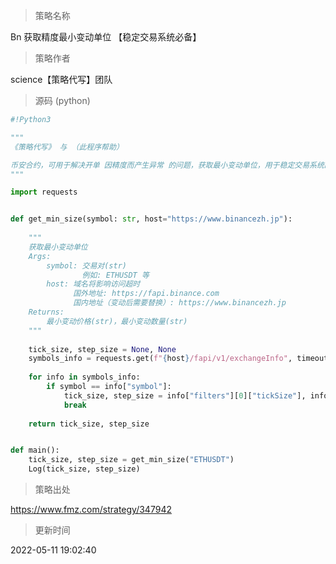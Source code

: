 
> 策略名称

Bn 获取精度最小变动单位 【稳定交易系统必备】

> 策略作者

science【策略代写】团队





> 源码 (python)

``` python
#!Python3

"""
《策略代写》 与 （此程序帮助）

币安合约，可用于解决开单 因精度而产生异常 的问题，获取最小变动单位，用于稳定交易系统的运行
"""

import requests


def get_min_size(symbol: str, host="https://www.binancezh.jp"):
    
    """
    获取最小变动单位
    Args:
        symbol: 交易对(str)
                例如: ETHUSDT 等
        host: 域名将影响访问超时
              国外地址: https://fapi.binance.com
              国内地址（变动后需要替换）: https://www.binancezh.jp
    Returns:
        最小变动价格(str)，最小变动数量(str)
    """
    
    tick_size, step_size = None, None
    symbols_info = requests.get(f"{host}/fapi/v1/exchangeInfo", timeout=5).json()["symbols"]
    
    for info in symbols_info:
        if symbol == info["symbol"]:
            tick_size, step_size = info["filters"][0]["tickSize"], info["filters"][1]["stepSize"]
            break
            
    return tick_size, step_size


def main():
    tick_size, step_size = get_min_size("ETHUSDT")
    Log(tick_size, step_size)

```

> 策略出处

https://www.fmz.com/strategy/347942

> 更新时间

2022-05-11 19:02:40
